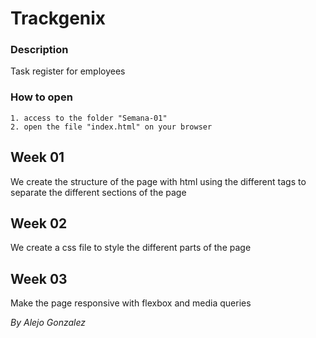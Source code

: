 # Trackgenix

### Description

Task register for employees

### How to open

```
1. access to the folder "Semana-01"
2. open the file "index.html" on your browser
```

## Week 01

We create the structure of the page with html using the different tags to separate the different sections of the page

## Week 02

We create a css file to style the different parts of the page

## Week 03

Make the page responsive with flexbox and media queries

_By Alejo Gonzalez_
